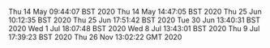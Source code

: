 Thu 14 May 09:44:07 BST 2020
Thu 14 May 14:47:05 BST 2020
Thu 25 Jun 10:12:35 BST 2020
Thu 25 Jun 17:51:42 BST 2020
Tue 30 Jun 13:40:31 BST 2020
Wed  1 Jul 18:07:48 BST 2020
Wed  8 Jul 13:43:01 BST 2020
Thu  9 Jul 17:39:23 BST 2020
Thu 26 Nov 13:02:22 GMT 2020
